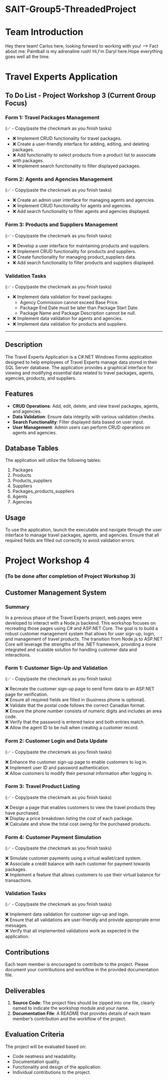 ﻿# SAIT-Group5-ThreadedProject

# Team Introduction

Hey there team! Carlos here, looking forward to working with you!
--> Fact about me: Paintball is my adrenaline rush!
Hi,I'm Daryl here.Hope everything goes well all the time.



# Travel Experts Application


## To Do List - Project Workshop 3 (Current Group Focus)

### Form 1: Travel Packages Management
(✅ - Copy/paste the checkmark as you finish tasks) 
- ❌ Implement CRUD functionality for travel packages.
- ❌ Create a user-friendly interface for adding, editing, and deleting packages.
- ❌ Add functionality to select products from a product list to associate with packages.
- ❌ Implement search functionality to filter displayed packages.

### Form 2: Agents and Agencies Management
(✅ - Copy/paste the checkmark as you finish tasks)
- ❌ Create an admin user interface for managing agents and agencies.
- ❌ Implement CRUD functionality for agents and agencies.
- ❌ Add search functionality to filter agents and agencies displayed.

### Form 3: Products and Suppliers Management
(✅ - Copy/paste the checkmark as you finish tasks)
- ❌ Develop a user interface for maintaining products and suppliers.
- ❌ Implement CRUD functionality for products and suppliers.
- ❌ Create functionality for managing product_suppliers data.
- ❌ Add search functionality to filter products and suppliers displayed.

### Validation Tasks
(✅ - Copy/paste the checkmark as you finish tasks)
- ❌ Implement data validation for travel packages:
  - Agency Commission cannot exceed Base Price.
  - Package End Date must be later than Package Start Date.
  - Package Name and Package Description cannot be null.
- ❌ Implement data validation for agents and agencies.
- ❌ Implement data validation for products and suppliers.

---

## Description
The Travel Experts Application is a C#.NET Windows Forms application designed to help employees of Travel Experts manage data stored in their SQL Server database. The application provides a graphical interface for viewing and modifying essential data related to travel packages, agents, agencies, products, and suppliers.

## Features
- **CRUD Operations**: Add, edit, delete, and view travel packages, agents, and agencies.
- **Data Validation**: Ensure data integrity with various validation checks.
- **Search Functionality**: Filter displayed data based on user input.
- **User Management**: Admin users can perform CRUD operations on agents and agencies.

## Database Tables
The application will utilize the following tables:
1. Packages
2. Products
3. Products_suppliers
4. Suppliers
5. Packages_products_suppliers
6. Agents
7. Agencies

## Usage
To use the application, launch the executable and navigate through the user interface to manage travel packages, agents, and agencies. Ensure that all required fields are filled out correctly to avoid validation errors.


# Project Workshop 4 
### (To be done after completion of Project Workshop 3)

## Customer Management System

### Summary
In a previous phase of the Travel Experts project, web pages were developed to interact with a Node.js backend. This workshop focuses on recreating those pages using C# and ASP.NET Core. The goal is to build a robust customer management system that allows for user sign-up, login, and management of travel products. The transition from Node.js to ASP.NET Core will leverage the strengths of the .NET framework, providing a more integrated and scalable solution for handling customer data and interactions.

### Form 1: Customer Sign-Up and Validation
(✅ - Copy/paste the checkmark as you finish tasks)

❌ Recreate the customer sign-up page to send form data to an ASP.NET page for verification.  
❌ Ensure all required fields are filled in (business phone is optional).  
❌ Validate that the postal code follows the correct Canadian format.  
❌ Ensure the phone number consists of numeric digits and includes an area code.  
❌ Verify that the password is entered twice and both entries match.  
❌ Allow the agent ID to be null when creating a customer record.  

### Form 2: Customer Login and Data Update
(✅ - Copy/paste the checkmark as you finish tasks)

❌ Enhance the customer sign-up page to enable customers to log in.  
❌ Implement user ID and password authentication.  
❌ Allow customers to modify their personal information after logging in.  

### Form 3: Travel Product Listing
(✅ - Copy/paste the checkmark as you finish tasks)

❌ Design a page that enables customers to view the travel products they have purchased.  
❌ Display a price breakdown listing the cost of each package.  
❌ Calculate and show the total cost owing for the purchased products.  

### Form 4: Customer Payment Simulation
(✅ - Copy/paste the checkmark as you finish tasks)

❌ Simulate customer payments using a virtual wallet/card system.  
❌ Associate a credit balance with each customer for payment towards packages.  
❌ Implement a feature that allows customers to use their virtual balance for transactions.  

### Validation Tasks
(✅ - Copy/paste the checkmark as you finish tasks)

❌ Implement data validation for customer sign-up and login.  
❌ Ensure that all validations are user-friendly and provide appropriate error messages.  
❌ Verify that all implemented validations work as expected in the application.  

## Contributions
Each team member is encouraged to contribute to the project. Please document your contributions and workflow in the provided documentation file.

## Deliverables
1. **Source Code**: The project files should be zipped into one file, clearly named to indicate the workshop module and your name.
2. **Documentation File**: A README that provides details of each team member’s contribution and the workflow of the project.

## Evaluation Criteria
The project will be evaluated based on:
- Code neatness and readability.
- Documentation quality.
- Functionality and design of the application.
- Individual contributions to the project.

